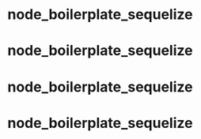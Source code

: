 # node_boilerplate_sequelize
# node_boilerplate_sequelize
# node_boilerplate_sequelize
# node_boilerplate_sequelize
